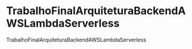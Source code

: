 # TrabalhoFinalArquiteturaBackendAWSLambdaServerless
TrabalhoFinalArquiteturaBackendAWSLambdaServerless
